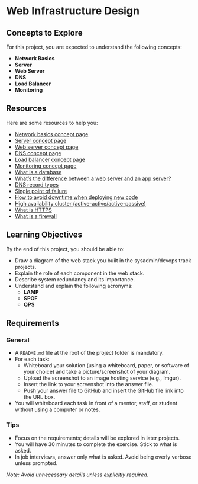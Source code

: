 # Web Infrastructure Design

## Concepts to Explore
For this project, you are expected to understand the following concepts:
- **Network Basics**
- **Server**
- **Web Server**
- **DNS**
- **Load Balancer**
- **Monitoring**

## Resources
Here are some resources to help you:
- [Network basics concept page](#)
- [Server concept page](#)
- [Web server concept page](#)
- [DNS concept page](#)
- [Load balancer concept page](#)
- [Monitoring concept page](#)
- [What is a database](#)
- [What’s the difference between a web server and an app server?](#)
- [DNS record types](#)
- [Single point of failure](#)
- [How to avoid downtime when deploying new code](#)
- [High availability cluster (active-active/active-passive)](#)
- [What is HTTPS](#)
- [What is a firewall](#)

## Learning Objectives
By the end of this project, you should be able to:
- Draw a diagram of the web stack you built in the sysadmin/devops track projects.
- Explain the role of each component in the web stack.
- Describe system redundancy and its importance.
- Understand and explain the following acronyms:
    - **LAMP**
    - **SPOF**
    - **QPS**

## Requirements
### General
- A `README.md` file at the root of the project folder is mandatory.
- For each task:
    - Whiteboard your solution (using a whiteboard, paper, or software of your choice) and take a picture/screenshot of your diagram.
    - Upload the screenshot to an image hosting service (e.g., Imgur).
    - Insert the link to your screenshot into the answer file.
    - Push your answer file to GitHub and insert the GitHub file link into the URL box.
- You will whiteboard each task in front of a mentor, staff, or student without using a computer or notes.

### Tips
- Focus on the requirements; details will be explored in later projects.
- You will have 30 minutes to complete the exercise. Stick to what is asked.
- In job interviews, answer only what is asked. Avoid being overly verbose unless prompted.

*Note: Avoid unnecessary details unless explicitly required.*